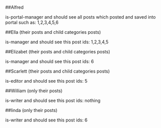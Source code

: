 ##Alfred

is-portal-manager and should see all posts which posted and saved into portal such as: 1,2,3,4,5,6


##Ella  (their posts and child categories posts)

is-manager and should see this post ids: 1,2,3,4,5


##Elizabet  (their posts and child categories posts)

is-manager and should see this post ids: 6


##Scarlett  (their posts and child categories posts)

is-editor and should see this post ids: 5


##William (only their posts)

is-writer and should see this post ids: nothing


##linda (only their posts)

is-writer and should see this post ids: 6
